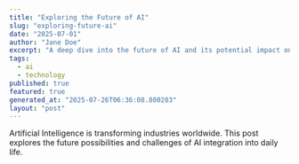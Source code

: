 ```yaml
---
title: "Exploring the Future of AI"
slug: "exploring-future-ai"
date: "2025-07-01"
author: "Jane Doe"
excerpt: "A deep dive into the future of AI and its potential impact on various sectors."
tags:
  - ai
  - technology
published: true
featured: true
generated_at: "2025-07-26T06:36:08.800283"
layout: "post"
---
```


Artificial Intelligence is transforming industries worldwide. This post explores the future possibilities and challenges of AI integration into daily life.